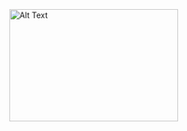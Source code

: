 


<img src="https://camo.githubusercontent.com/0ae6b6e9766780991f044fa4c7f3593f507ecc96cadd6199884e0b85db0b8bf5/68747470733a2f2f706170617961636f646572732e696e2f77702d636f6e74656e742f75706c6f6164732f323032332f31302f53637265656e73686f742d323032332d31302d32312d61742d332e35352e3539254532253830254146504d2e706e67.jpg" alt="Alt Text" width="300" height="200">
